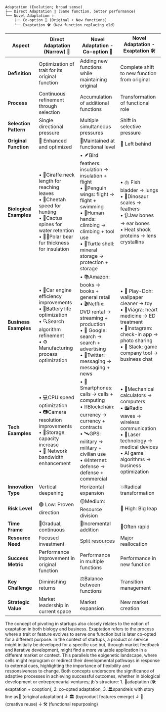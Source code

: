 
```
Adaptation (Evolution; broad sense) 
├── Direct Adaptation 🎯 (Same function, better performance)
└── Novel Adaptation ✨
    ├── Co-option 🎨 (Original + New functions)
    └── Exaptation 🛠️ (New function replacing old)
```

| Aspect                  | Direct Adaptation (Narrow) 🎯                                                                                                                                           | Novel Adaptation - Co-option 🎨                                                                                                                                                                                     | Novel Adaptation - Exaptation 🛠️                                                                                                                                                   |
| ----------------------- | ----------------------------------------------------------------------------------------------------------------------------------------------------------------------- | ------------------------------------------------------------------------------------------------------------------------------------------------------------------------------------------------------------------- | ----------------------------------------------------------------------------------------------------------------------------------------------------------------------------------- |
| **Definition**          | Optimization of trait for its original function                                                                                                                         | Adding new functions while maintaining original                                                                                                                                                                     | Complete shift to new function from original                                                                                                                                        |
| **Process**             | Continuous refinement through selection                                                                                                                                 | Accumulation of additional functions                                                                                                                                                                                | Transformation of functional role                                                                                                                                                   |
| **Selection Pattern**   | Single directional pressure                                                                                                                                             | Multiple simultaneous pressures                                                                                                                                                                                     | Shift in selective pressure                                                                                                                                                         |
| **Original Function**   | 💪 Enhanced and optimized                                                                                                                                               | 🤹Maintained at functional level                                                                                                                                                                                    | 👋 Left behind                                                                                                                                                                      |
| **Biological Examples** | • 🦒Giraffe neck length for reaching leaves<br>• 🐆Cheetah speed for hunting<br>• 🌵Cactus spines for water retention<br>• 🐻‍❄️Polar bear fur thickness for insulation | • 🪶Bird feathers: insulation → insulation + flight<br>• 🐧Penguin wings: flight → flight + swimming<br>• 🤲Human hands: climbing → climbing + tool use<br>• 🐢Turtle shell: mineral storage → protection + storage | • 🫁 Fish bladder → lungs<br>• 🦖Dinosaur scales → feathers<br>• 👂Jaw bones → ear bones<br>• Heat shock proteins → lens crystallins                                                |
| **Business Examples**   | • 🚗Car engine efficiency improvements<br>• 🔋Battery life optimization<br>• 🔍Search algorithm refinement<br>• ⚙️ Manufacturing process optimization                   | • 📚Amazon: books → books + general retail<br>• 🎬Netflix: DVD rental → streaming + production<br>• 🔎 Google: search → search + advertising<br>• 📱Twitter: messaging → messaging + news                           | • 🎨 Play-Doh: wallpaper cleaner → toy<br>• 💊Viagra: heart medicine → ED treatment<br>• 📸Instagram: check-in app → photo sharing<br>• 💬 Slack: game company tool → business chat |
| **Tech Examples**       | • 💻CPU speed optimization<br>• 📷Camera resolution improvements<br>• 💾Storage capacity increase<br>• 📡 Network bandwidth enhancement                                 | • 📱Smartphones: calls → calls + computing<br>• ⛓️Blockchain: currency → currency + contracts<br>• 🛰️GPS: military → military + civilian use<br>• 🌐Internet: defense → defense + commercial                       | • 🧮Mechanical calculators → computers<br>• 📻Radio waves → wireless communication<br>• 🔦Laser technology → medical devices<br>• AI game algorithms → business optimization        |
| **Innovation Type**     | Vertical deepening                                                                                                                                                      | Horizontal expansion                                                                                                                                                                                                | 💥Radical transformation                                                                                                                                                            |
| **Risk Level**          | 🟢 Low: Proven direction                                                                                                                                                | 🟡Medium: Resource division                                                                                                                                                                                         | 🔴 High: Big leap                                                                                                                                                                   |
| **Time Frame**          | 🐢Gradual, continuous                                                                                                                                                   | 🦊Incremental addition                                                                                                                                                                                              | 🐆Often rapid                                                                                                                                                                       |
| **Resource Need**       | Focused investment                                                                                                                                                      | Split resources                                                                                                                                                                                                     | Major reallocation                                                                                                                                                                  |
| **Success Metric**      | Performance improvement in original function                                                                                                                            | Performance in multiple functions                                                                                                                                                                                   | Performance in new function                                                                                                                                                         |
| **Key Challenge**       | Diminishing returns                                                                                                                                                     | ⚖️Balance between functions                                                                                                                                                                                         | Transition management                                                                                                                                                               |
| **Strategic Value**     | Market leadership in current space                                                                                                                                      | Market expansion                                                                                                                                                                                                    | New market creation                                                                                                                                                                 |


The concept of pivoting in startups also closely relates to the notion of
exaptation in both biology and business. Exaptation refers to the process
where a trait or feature evolves to serve one function but is later co-opted for
a different purpose. In the context of startups, a product or service might
initially be developed for a specific use but, through market feedback and
iterative development, might find a more valuable application in a different
market or context. This parallels the epigenetic landscape, where cells might
reprogram or redirect their developmental pathways in response to external
cues, highlighting the importance of flexibility and responsiveness to change.
Both concepts underscore the significance of adaptive processes in achieving
successful outcomes, whether in biological development or entrepreneurial
ventures; jb's structure: 1. 🎯adaptation (🛠️exaptation + cooption), 2. co-opted adaptation, 3. 🏛️spandrels with story line as🎯 (original adaptation) ↓ 🏛️ (byproduct features emerge) ↓ 🎨 (creative reuse) ↓ 🛠️ (functional repurposing)
